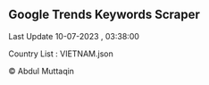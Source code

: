 

## Google Trends Keywords Scraper 
 
Last Update 10-07-2023 , 03:38:00

Country List :
VIETNAM.json



© Abdul Muttaqin 
